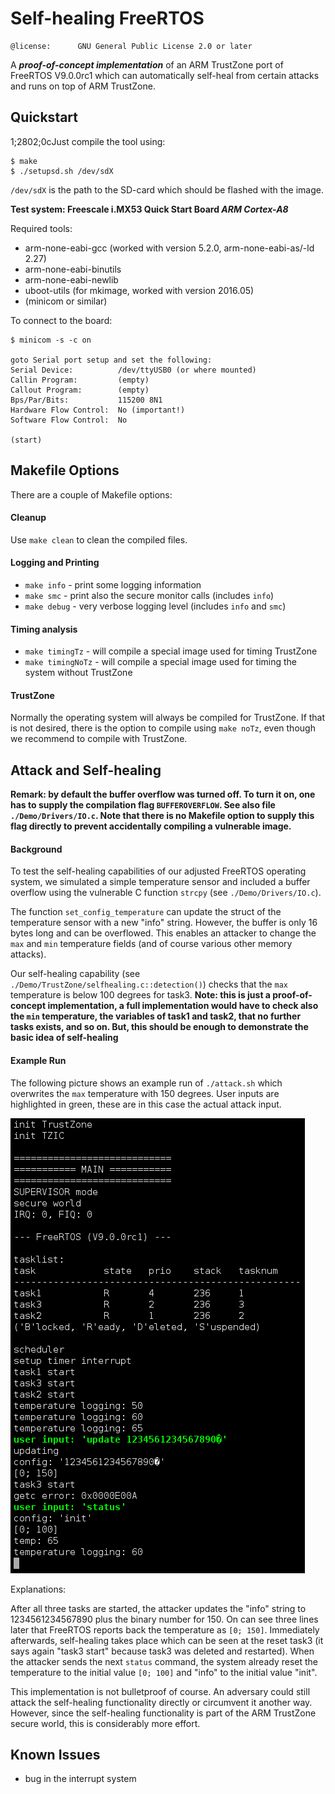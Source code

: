 
# Self-healing FreeRTOS

```
@license:      GNU General Public License 2.0 or later
```

A **_proof-of-concept implementation_** of an ARM TrustZone port of FreeRTOS
V9.0.0rc1 which can automatically self-heal from certain attacks and runs on top
of ARM TrustZone.



## Quickstart

1;2802;0cJust compile the tool using:

```
$ make
$ ./setupsd.sh /dev/sdX
```

`/dev/sdX` is the path to the SD-card which should be flashed with the image.

**Test system: Freescale i.MX53 Quick Start Board _ARM Cortex-A8_**

Required tools:
- arm-none-eabi-gcc (worked with version 5.2.0, arm-none-eabi-as/-ld 2.27)
- arm-none-eabi-binutils
- arm-none-eabi-newlib
- uboot-utils (for mkimage, worked with version 2016.05)
- (minicom or similar)

To connect to the board:
```
$ minicom -s -c on

goto Serial port setup and set the following:
Serial Device:          /dev/ttyUSB0 (or where mounted)
Callin Program:         (empty)
Callout Program:        (empty)
Bps/Par/Bits:           115200 8N1
Hardware Flow Control:  No (important!)
Software Flow Control:  No

(start)
```


## Makefile Options

There are a couple of Makefile options:

#### Cleanup
Use `make clean` to clean the compiled files.

#### Logging and Printing
- `make info` - print some logging information
- `make smc` - print also the secure monitor calls (includes `info`)
- `make debug` - very verbose logging level (includes `info` and `smc`)

#### Timing analysis
- `make timingTz` - will compile a special image used for timing TrustZone
- `make timingNoTz` - will compile a special image used for timing the system without TrustZone

#### TrustZone
Normally the operating system will always be compiled for TrustZone. If that is
not desired, there is the option to compile using `make noTz`, even though we
recommend to compile with TrustZone.



## Attack and Self-healing

**Remark: by default the buffer overflow was turned off. To turn it on, one has
  to supply the compilation flag `BUFFEROVERFLOW`. See also file
  `./Demo/Drivers/IO.c`. Note that there is no Makefile option to supply this
  flag directly to prevent accidentally compiling a vulnerable image.**

#### Background

To test the self-healing capabilities of our adjusted FreeRTOS operating system,
we simulated a simple temperature sensor and included a buffer overflow using
the vulnerable C function `strcpy` (see `./Demo/Drivers/IO.c`).

The function `set_config_temperature` can update the struct of the temperature
sensor with a new "info" string. However, the buffer is only 16 bytes long and
can be overflowed. This enables an attacker to change the `max` and `min`
temperature fields (and of course various other memory attacks).

Our self-healing capability (see `./Demo/TrustZone/selfhealing.c::detection()`)
checks that the `max` temperature is below 100 degrees for task3.  **Note: this
is just a proof-of-concept implementation, a full implementation would have to
check also the `min` temperature, the variables of task1 and task2, that no
further tasks exists, and so on. But, this should be enough to demonstrate the
basic idea of self-healing**

#### Example Run

The following picture shows an example run of `./attack.sh` which overwrites the
`max` temperature with 150 degrees. User inputs are highlighted in green, these
are in this case the actual attack input.

![Attack example](./attack.png "Attack example")

Explanations:

After all three tasks are started, the attacker updates the "info" string to
1234561234567890 plus the binary number for 150. On can see three lines later
that FreeRTOS reports back the temperature as `[0; 150]`. Immediately
afterwards, self-healing takes place which can be seen at the reset task3 (it
says again "task3 start" because task3 was deleted and restarted). When the
attacker sends the next `status` command, the system already reset the
temperature to the initial value `[0; 100]` and "info" to the initial value
"init".

This implementation is not bulletproof of course. An adversary could still
attack the self-healing functionality directly or circumvent it another way.
However, since the self-healing functionality is part of the ARM TrustZone
secure world, this is considerably more effort.


## Known Issues

- bug in the interrupt system
